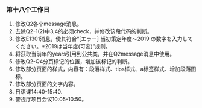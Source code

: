 ### 第十八个工作日
1. 修改Q2各个message消息。
2. 去除Q2-1(2)中3,4的必须check，并修改该段代码的判断。
3. 修改E1301消息，使其符合“[エラー] 当初策定年度～2019 の数字を入力してください。*2019は当年度(可変)”规则。
4. 将获取当前年的years引用到公共类，并在Q2message消息中使用。
5. 修改Q2-Q4分页标记的位置，增加该标记的判断。
6. 修改部分页面的样式，内容有：段落样式、tips样式、a标签样式、增加段落图标。
7. 修改部分页面的文字内容。
8. 日语课14:40-15:40.
9. 警视厅项目会议10:05-10:50。